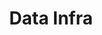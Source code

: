 ---
title: "Data Infra"
permalink: /categories/Data_Infra
layout: category
taxonomy : Data_Infra
sidebar_main: true
---